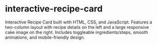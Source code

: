 # interactive-recipe-card
Interactive Recipe Card built with HTML, CSS, and JavaScript. Features a two-column layout with recipe details on the left and a large responsive cake image on the right. Includes toggleable ingredients/steps, smooth animations, and mobile-friendly design.
